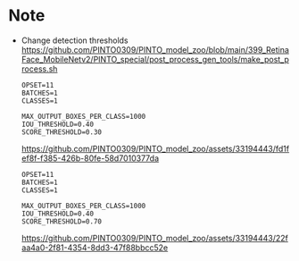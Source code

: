 # Note
- Change detection thresholds
  https://github.com/PINTO0309/PINTO_model_zoo/blob/main/399_RetinaFace_MobileNetv2/PINTO_special/post_process_gen_tools/make_post_process.sh
  ```
  OPSET=11
  BATCHES=1
  CLASSES=1
  
  MAX_OUTPUT_BOXES_PER_CLASS=1000
  IOU_THRESHOLD=0.40
  SCORE_THRESHOLD=0.30
  ```

  https://github.com/PINTO0309/PINTO_model_zoo/assets/33194443/fd1fef8f-f385-426b-80fe-58d7010377da

  ```
  OPSET=11
  BATCHES=1
  CLASSES=1
  
  MAX_OUTPUT_BOXES_PER_CLASS=1000
  IOU_THRESHOLD=0.40
  SCORE_THRESHOLD=0.70
  ```
  
  https://github.com/PINTO0309/PINTO_model_zoo/assets/33194443/22faa4a0-2f81-4354-8dd3-47f88bbcc52e

